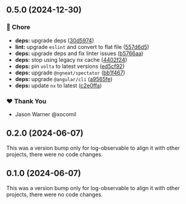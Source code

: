 ## 0.5.0 (2024-12-30)

### 🏡 Chore

- **deps:** upgrade deps ([30d5974](https://github.com/xocomil/log-observable/commit/30d5974))
- **lint:** upgrade `eslint` and convert to flat file ([557d6d5](https://github.com/xocomil/log-observable/commit/557d6d5))
- **deps:** upgrade deps and fix linter issues ([b5766aa](https://github.com/xocomil/log-observable/commit/b5766aa))
- **deps:** stop using legacy nx cache ([4402f24](https://github.com/xocomil/log-observable/commit/4402f24))
- **deps:** pin `volta` to latest versions ([ed5cf92](https://github.com/xocomil/log-observable/commit/ed5cf92))
- **deps:** upgrade `@ngneat/spectator` ([bb1f467](https://github.com/xocomil/log-observable/commit/bb1f467))
- **deps:** upgrade `@angular/cli` ([a9565fe](https://github.com/xocomil/log-observable/commit/a9565fe))
- **deps:** update `nx` to latest ([c2e0ffa](https://github.com/xocomil/log-observable/commit/c2e0ffa))

### ❤️ Thank You

- Jason Warner @xocomil

## 0.2.0 (2024-06-07)

This was a version bump only for log-observable to align it with other projects, there were no code changes.

## 0.1.0 (2024-06-07)

This was a version bump only for log-observable to align it with other projects, there were no code changes.